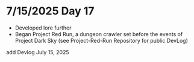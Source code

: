 # 7/15/2025 Day 17

- Developed lore further
- Began Project Red Run, a dungeon crawler set before the events of Project Dark Sky (see Project-Red-Run Repository for public DevLog)

add Devlog July 15, 2025
